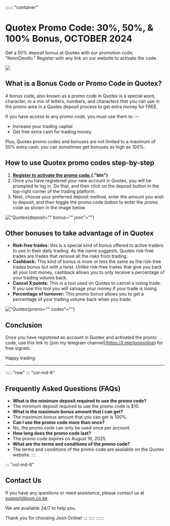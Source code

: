 :::::: \"container\"
# Quotex Promo Code: 30%, 50%, & 100% Bonus, OCTOBER 2024

Get a 50% deposit bonus at Quotex with our promotion code, "KennOmollo."
Register with any link on our website to activate the code.

[![](https://static.quotex.io/files/4_en/300_250.jpg)](https://traff.sbs/brokerqxlid)

## What is a Bonus Code or Promo Code in Quotex?

A bonus code, also known as a promo code in Quotex is a special word,
character, or a mix of letters, numbers, and characters that you can use
in the promo area in a Quotex deposit process to get extra money for
FREE.

If you have access to any promo code, you must use them to: --

-   Increase your trading capital
-   Get free extra cash for trading money

Plus, Quotex promo codes and bonuses are not limited to a maximum of 50%
extra cash; you can sometimes get bonuses as high as 100%.

## How to use Quotex promo codes step-by-step

1.  **[Register to activate the promo
    code.](\%22https://traff.sbs/brokerqxsignup/?lid=234756\%22){."btn"}**
2.  Once you have registered your new account in Quotex, you will be
    prompted to log in. Do that, and then click on the deposit button in
    the top-right corner of the trading platform.
3.  Next, choose your preferred deposit method, enter the amount you
    wish to deposit, and then toggle the promo code button to enter the
    promo code as shown in the image below.

!["Quotex](\%22https://i0.wp.com/joon.co.ke/wp-content/uploads/1-5-e1655116554372.png?resize=1120%2C630&ssl=1\%22){deposit=""
bonus="" joon"=""}

## Other bonuses to take advantage of in Quotex

-   **Risk-free trades:** this is a special kind of bonus offered to
    active traders to use in their daily trading. As the name suggests,
    Quotex risk-free trades are trades that remove all the risks from
    trading.
-   **Cashback:** This kind of bonus is more or less the same as the
    risk-free trades bonus but with a twist. Unlike risk-free trades
    that give you back all your lost money, cashback allows you to only
    receive a percentage of your trading volume back.
-   **Cancel X points:** This is a tool used on Quotex to cancel a
    losing trade. If you use this tool you will salvage your money if
    your trade is losing.
-   **Percentage of turnover:** This promo bonus allows you to get a
    percentage of your trading volume back when you trade.

!["Quotex](\%22https://i0.wp.com/joon.co.ke/wp-content/uploads/Quotex-promo-codes-1.png?resize=1917%2C949&ssl=1\%22){promo=""
codes"=""}

## Conclusion

Once you have registered an account in Quotex and activated the promo
code, use this link to \[join my telegram
channel\](https://t.me/joononline) for free signals.

Happy trading

------------------------------------------------------------------------

::::: \"row\"
::: \"col-md-6\"
## Frequently Asked Questions (FAQs)

-   **What is the minimum deposit required to use the promo code?**
-   The minimum deposit required to use the promo code is \$10.
-   **What is the maximum bonus amount that I can get?**
-   The maximum bonus amount that you can get is 100%.
-   **Can I use the promo code more than once?**
-   No, the promo code can only be used once per account.
-   **How long does the promo code last?**
-   The promo code expires on August 16, 2025.
-   **What are the terms and conditions of the promo code?**
-   The terms and conditions of the promo code are available on the
    Quotex website.
:::

::: \"col-md-6\"
## Contact Us

If you have any questions or need assistance, please contact us at
[support@joon.co.ke](\%22mailto:support@joon.co.ke\%22).

We are available 24/7 to help you.

Thank you for choosing Joon Online!
:::
:::::
::::::

